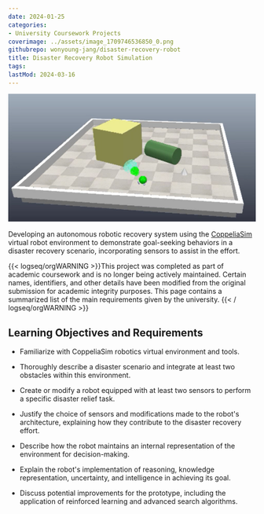 ```yaml
---
date: 2024-01-25
categories:
- University Coursework Projects
coverimage: ../assets/image_1709746536850_0.png
githubrepo: wonyoung-jang/disaster-recovery-robot
title: Disaster Recovery Robot Simulation
tags:
lastMod: 2024-03-16
---
```

![image.png](/assets/image_1709746536850_0.png)

Developing an autonomous robotic recovery system using the [CoppeliaSim](https://www.coppeliarobotics.com/) virtual robot environment to demonstrate goal-seeking behaviors in a disaster recovery scenario, incorporating sensors to assist in the effort.

{{< logseq/orgWARNING >}}This project was completed as part of academic coursework and is no longer being actively maintained. Certain names, identifiers, and other details have been modified from the original submission for academic integrity purposes. This page contains a summarized list of the main requirements given by the university.
{{< / logseq/orgWARNING >}}

## Learning Objectives and Requirements

  + Familiarize with CoppeliaSim robotics virtual environment and tools.

  + Thoroughly describe a disaster scenario and integrate at least two obstacles within this environment.

  + Create or modify a robot equipped with at least two sensors to perform a specific disaster relief task.

  + Justify the choice of sensors and modifications made to the robot's architecture, explaining how they contribute to the disaster recovery effort.

  + Describe how the robot maintains an internal representation of the environment for decision-making.

  + Explain the robot's implementation of reasoning, knowledge representation, uncertainty, and intelligence in achieving its goal.

  + Discuss potential improvements for the prototype, including the application of reinforced learning and advanced search algorithms.
